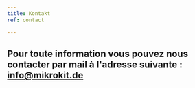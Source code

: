 ```yaml
---
title: Kontakt
ref: contact

---
```


## Pour toute information vous pouvez nous contacter par mail à l'adresse suivante : <info@mikrokit.de>
